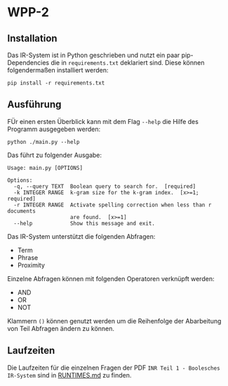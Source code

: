 # WPP-2

## Installation

Das IR-System ist in Python geschrieben und nutzt ein paar pip-Dependencies die in
`requirements.txt` deklariert sind. Diese können folgendermaßen installiert werden:

```
pip install -r requirements.txt
```

## Ausführung

FÜr einen ersten Überblick kann mit dem Flag `--help` die Hilfe des Programm ausgegeben werden:

```
python ./main.py --help
```

Das führt zu folgender Ausgabe:

```
Usage: main.py [OPTIONS]

Options:
  -q, --query TEXT  Boolean query to search for.  [required]
  -k INTEGER RANGE  k-gram size for the k-gram index.  [x>=1; required]
  -r INTEGER RANGE  Activate spelling correction when less than r documents
                    are found.  [x>=1]
  --help            Show this message and exit.
```

Das IR-System unterstützt die folgenden Abfragen:

- Term
- Phrase
- Proximity

Einzelne Abfragen können mit folgenden Operatoren verknüpft werden:

- AND
- OR
- NOT

Klammern `()` können genutzt werden um die Reihenfolge der Abarbeitung von Teil Abfragen ändern zu
können.

## Laufzeiten

Die Laufzeiten für die einzelnen Fragen der PDF `INR Teil 1 - Boolesches IR-System` sind in
[RUNTIMES.md](./RUNTIMES.md) zu finden.
